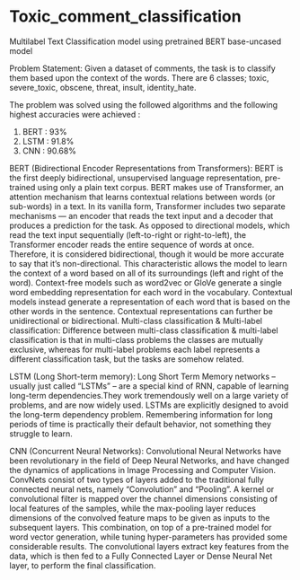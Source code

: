 # Toxic_comment_classification
Multilabel Text Classification model using pretrained BERT base-uncased model

Problem Statement:
Given a dataset of comments, the task is to classify them based upon the context of the words. There are 6 classes; toxic, severe_toxic, obscene, threat, insult, identity_hate.

The problem was solved using the followed algorithms and the following highest accuracies were achieved :
1. BERT : 93%
2. LSTM : 91.8%
3. CNN : 90.68%

BERT (Bidirectional Encoder Representations from Transformers):
BERT is the first deeply bidirectional, unsupervised language representation, pre-trained using only a plain text corpus. BERT makes use of Transformer, an attention mechanism that learns contextual relations between words (or sub-words) in a text. In its vanilla form, Transformer includes two separate mechanisms — an encoder that reads the text input and a decoder that produces a prediction for the task. As opposed to directional models, which read the text input sequentially (left-to-right or right-to-left), the Transformer encoder reads the entire sequence of words at once. Therefore, it is considered bidirectional, though it would be more accurate to say that it’s non-directional. This characteristic allows the model to learn the context of a word based on all of its surroundings (left and right of the word). Context-free models such as word2vec or GloVe generate a single word embedding representation for each word in the vocabulary. Contextual models instead generate a representation of each word that is based on the other words in the sentence. Contextual representations can further be unidirectional or bidirectional. Multi-class classification & Multi-label classification: Difference between multi-class classification & multi-label classification is that in multi-class problems the classes are mutually exclusive, whereas for multi-label problems each label represents a different classification task, but the tasks are somehow related.

LSTM (Long Short-term memory):
Long Short Term Memory networks – usually just called “LSTMs” – are a special kind of RNN, capable of learning long-term dependencies.They work tremendously well on a large variety of problems, and are now widely used. LSTMs are explicitly designed to avoid the long-term dependency problem. Remembering information for long periods of time is practically their default behavior, not something they struggle to learn.

CNN (Concurrent Neural Networks):
Convolutional Neural Networks have been revolutionary in the field of Deep Neural Networks, and have
changed the dynamics of applications in Image Processing and Computer Vision. ConvNets consist of two
types of layers added to the traditional fully connected neural nets, namely “Convolution” and “Pooling”.
A kernel or convolutional filter is mapped over the channel dimensions consisting of local features of the
samples, while the max-pooling layer reduces dimensions of the convolved feature maps to be given as
inputs to the subsequent layers. This combination, on top of a pre-trained model for word vector
generation, while tuning hyper-parameters has provided some considerable results. The convolutional
layers extract key features from the data, which is then fed to a Fully Connected Layer or Dense Neural
Net layer, to perform the final classification.
